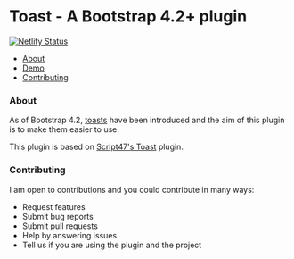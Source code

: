 # Toast - A Bootstrap 4.2+ plugin
[![Netlify Status](https://api.netlify.com/api/v1/badges/217cb030-e1a9-4fda-907c-98c9762ce185/deploy-status)](https://app.netlify.com/sites/bootstrap-toasts/deploys)

* [About](#about)
* [Demo](https://bootstrap-toasts.netlify.com/)
* [Contributing](#contributing)

### About

As of Bootstrap 4.2, [toasts](https://getbootstrap.com/docs/4.2/components/toasts/) have been introduced and the aim of this plugin is to make them easier to use.

This plugin is based on [Script47's Toast](https://github.com/Script47/Toast) plugin.

### Contributing

I am open to contributions and you could contribute in many ways:

* Request features
* Submit bug reports
* Submit pull requests
* Help by answering issues
* Tell us if you are using the plugin and the project 
